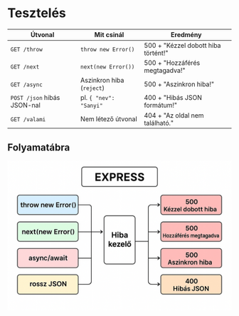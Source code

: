# Tesztelés

| Útvonal                     | Mit csinál                | Eredmény                            |
| --------------------------- | ------------------------- | ----------------------------------- |
| `GET /throw`                | `throw new Error()`       | 500 + "Kézzel dobott hiba történt!" |
| `GET /next`                 | `next(new Error())`       | 500 + "Hozzáférés megtagadva!"      |
| `GET /async`                | Aszinkron hiba (`reject`) | 500 + "Aszinkron hiba!"             |
| `POST /json` hibás JSON-nal | pl. `{ "nev": "Sanyi"`    | 400 + "Hibás JSON formátum!"        |
| `GET /valami`               | Nem létező útvonal        | 404 + "Az oldal nem található."     |

## Folyamatábra

![Egy ábra, ami megmutatja, hogyan „vándorol” a hiba a middleware-eken keresztül.](Hibakezeles_osszefoglalo_abra.png)
